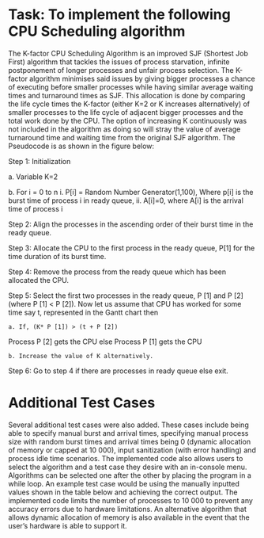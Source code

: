 # Task: To implement the following CPU Scheduling algorithm

The K-factor CPU Scheduling Algorithm is an improved SJF (Shortest Job First) algorithm that tackles the issues of process starvation, infinite postponement of longer processes and unfair process selection. The K-factor algorithm minimises said issues by giving bigger processes a chance of executing before smaller processes while having similar average waiting times and turnaround times as SJF. This allocation is done by comparing the life cycle times the K-factor (either K=2 or K increases alternatively) of smaller processes to the life cycle of adjacent bigger processes and the total work done by the CPU. The option of increasing K continuously was not included in the algorithm as doing so will stray the value of average turnaround time and waiting time from the original SJF algorithm. The Pseudocode is as shown in the figure below:


Step 1: Initialization

a. Variable K=2

b. For i = 0 to n
	i. P[i] = Random Number Generator(1,100),
	Where p[i] is the burst time of process i in
	ready queue,
	ii. A[i]=0, where A[i] is the arrival time of
	process i

Step 2: Align the processes in the ascending order of their
burst time in the ready queue.

Step 3: Allocate the CPU to the first process in the ready
queue, P[1] for the time duration of its burst time.

Step 4: Remove the process from the ready queue which has
been allocated the CPU.

Step 5: Select the first two processes in the ready queue, P [1]
and P [2] (where P [1] < P [2]). Now let us assume that CPU
has worked for some time say t, represented in the Gantt chart
then

	a. If, (K* P [1]) > (t + P [2])
Process P [2] gets the CPU
	else
Process P [1] gets the CPU
	
	b. Increase the value of K alternatively.
Step 6: Go to step 4 if there are processes in ready queue else
exit.


# Additional Test Cases

Several additional test cases were also added. These cases include being able to specify manual burst and arrival times, specifying manual process size with random burst times and arrival times being 0 (dynamic allocation of memory or capped at 10 000), input sanitization (with error handling) and process idle time scenarios. The implemented code also allows users to select the algorithm and a test case they desire with an in-console menu. Algorithms can be selected one after the other by placing the program in a while loop. An example test case would be using the manually inputted values shown in the table below and achieving the correct output.
The implemented code limits the number of processes to 10 000 to prevent any accuracy errors due to hardware limitations. An alternative algorithm that allows dynamic allocation of memory is also available in the event that the user’s hardware is able to support it.
